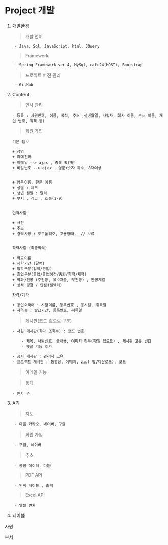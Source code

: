 # Project 개발 


1. 개발환경 
    
    > 개발 언어 
        
        - Java, Sql, JavaScript, html, JQuery 

    > Framework
    
        - Spring Framework ver.4, MySql, cafe24(HOST), Bootstrap    
    
    > 프로젝트 버전 관리 
    
        - GitHub      

2.  Content

	> 인사 관리

        - 등록 : 사원번호, 이름, 국적, 주소 ,생년월일, 사업자, 회사 이름, 부서 이름, 개인 번호, 직책 등) 	
	
    > 회원 가입  
	

        기본 정보 

        + 성명
        + 휴대전화
        + 이메일 --> ajax , 중복 확인만
        + 비밀번호 --> ajax , 영문+숫자 특수, 8자이상
        

        + 영문이름, 한문 이름
        + 성별 : 체크
        + 생년 월일 : 달력
        + 부서 , 직급 , 호봉(1-9) 
        

        인적사항
        
        + 사진
        + 주소
        + 경력사항 : 포트폴리오, 고용형태,  // 보류


        학력사항 (최종학력)

        + 학교이름
        + 재학기간 (달력)
        + 입학구분(입학/편입)
        + 졸업구분(졸업/졸업예정/중퇴/휴학/재학)
        + 학과/전공 (주전공, 복수저공, 부전공) , 전공계열
        + 성적 평졈 / 만점(셀렉터)

        자격/기타

        + 공인외국어 : 시험이름, 등록번호 , 응시일, 취득일
        + 자격증 : 발급기간, 등록번호, 취득일
        

    > 게시판(코드 값으로 구분)
    
        - 사원 게시판(최다 조회수) : 코드 번호 
            
            - 제목, 사원번호, 글내용, 이미지 첨부(파일 업로드) , 게시판 고유 번호 
            - 댓글 기능 추가 
            
        - 공지 게시판 : 관리자 고유
        - 프로젝트 게시판 : 동영상, 이미지, zip( 업/다운로드), 코드
    
    > 이메일 기능


    > 통계
    
        - 인사 순

3. API
    
    > 지도 
    
        - 다음 카카오, 네이버, 구글
    
    > 회원 가입 

        - 구글, 네이버
    
    > 주소 
    
        - 공공 데이터, 다음
    
    > PDF API
        
        - 인사 테이블 , 출력

    > Excel API    
        
        - 엘셀 변환

4. 테이블


사원

부서 
